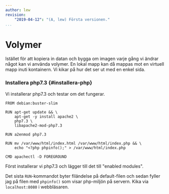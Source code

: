 ```yaml
---
author: lew
revision:
    "2019-04-12": "(A, lew) Första versionen."
...
```

Volymer
=======================

Istället för att kopiera in datan och bygga om imagen varje gång vi ändrar något kan vi använda volymer. En lokal mapp kan då mappas mot en virtuell mapp inuti kontainern. Vi kikar på hur det ser ut med en enkel sida.


### Installera php7.3 {#installera-php}

Vi installerar php7.3 och testar om det fungerar.

```
FROM debian:buster-slim

RUN apt-get update && \
    apt-get -y install apache2 \
    php7.3 \
    libapache2-mod-php7.3

RUN a2enmod php7.3

RUN mv /var/www/html/index.html /var/www/html/index.php && \
    echo "<?php phpinfo();" > /var/www/html/index.php

CMD apachectl -D FOREGROUND
```

Först installerar vi php7.3 och lägger till det till "enabled modules".

Det sista `RUN`-kommandot byter filändelse på default-filen och sedan fyller jag på filen med `phpinfo()` som visar php-miljön på servern. Kika via `localhost:8080` i webbläsaren.
